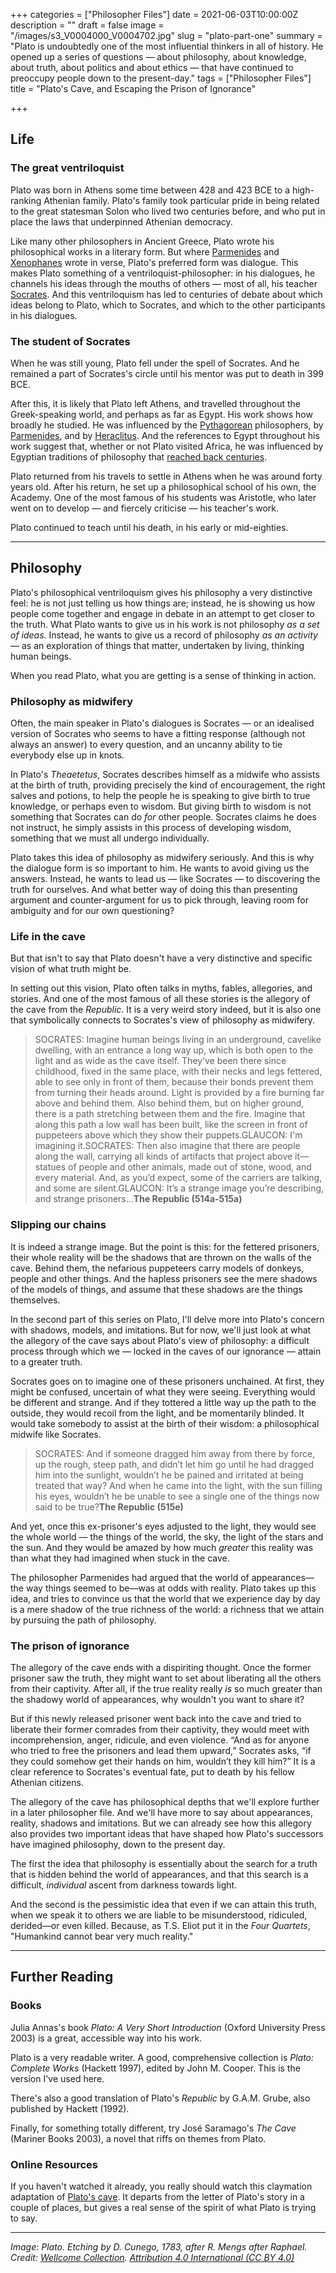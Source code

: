 +++
categories = ["Philosopher Files"]
date = 2021-06-03T10:00:00Z
description = ""
draft = false
image = "/images/s3_V0004000_V0004702.jpg"
slug = "plato-part-one"
summary = "Plato is undoubtedly one of the most influential thinkers in all of history. He opened up a series of questions — about philosophy, about knowledge, about truth, about politics and about ethics — that have continued to preoccupy people down to the present-day."
tags = ["Philosopher Files"]
title = "Plato's Cave, and Escaping the Prison of Ignorance"

+++


## **Life**

### **The great ventriloquist**

Plato was born in Athens some time between 428 and 423 BCE to a high-ranking Athenian family. Plato's family took particular pride in being related to the great statesman Solon who lived two centuries before, and who put in place the laws that underpinned Athenian democracy.

Like many other philosophers in Ancient Greece, Plato wrote his philosophical works in a literary form. But where [Parmenides](/parmenides) and [Xenophanes](/xenophanes) wrote in verse, Plato's preferred form was dialogue. This makes Plato something of a ventriloquist-philosopher: in his dialogues, he channels his ideas through the mouths of others — most of all, his teacher [Socrates](/socrates). And this ventriloquism has led to centuries of debate about which ideas belong to Plato, which to Socrates, and which to the other participants in his dialogues.

### The student of Socrates

When he was still young, Plato fell under the spell of Socrates. And he remained a part of Socrates's circle until his mentor was put to death in 399 BCE.

After this, it is likely that Plato left Athens, and travelled throughout the Greek-speaking world, and perhaps as far as Egypt. His work shows how broadly he studied. He was influenced by the [Pythagorean](/pythagoras) philosophers, by [Parmenides](/parmenides), and by [Heraclitus](/heraclitus). And the references to Egypt throughout his work suggest that, whether or not Plato visited Africa, he was influenced by Egyptian traditions of philosophy that [reached back centuries](/ptahhotep).

Plato returned from his travels to settle in Athens when he was around forty years old. After his return, he set up a philosophical school of his own, the Academy. One of the most famous of his students was Aristotle, who later went on to develop — and fiercely criticise — his teacher's work.

Plato continued to teach until his death, in his early or mid-eighties.

---

## **Philosophy**

Plato's philosophical ventriloquism gives his philosophy a very distinctive feel: he is not just telling us how things are; instead, he is showing us how people come together and engage in debate in an attempt to get closer to the truth. What Plato wants to give us in his work is not philosophy _as a set of ideas._ Instead, he wants to give us a record of philosophy _as an activity_ — as an exploration of things that matter, undertaken by living, thinking human beings.

When you read Plato, what you are getting is a sense of thinking in action.

### **Philosophy as midwifery**

Often, the main speaker in Plato's dialogues is Socrates — or an idealised version of Socrates who seems to have a fitting response (although not always an answer) to every question, and an uncanny ability to tie everybody else up in knots.

In Plato's _Theaetetus_, Socrates describes himself as a midwife who assists at the birth of truth, providing precisely the kind of encouragement, the right salves and potions, to help the people he is speaking to give birth to true knowledge, or perhaps even to wisdom. But giving birth to wisdom is not something that Socrates can do _for_ other people. Socrates claims he does not instruct, he simply assists in this process of developing wisdom, something that we must all undergo individually.

Plato takes this idea of philosophy as midwifery seriously. And this is why the dialogue form is so important to him. He wants to avoid giving us the answers. Instead, he wants to lead us — like Socrates — to discovering the truth for ourselves. And what better way of doing this than presenting argument and counter-argument for us to pick through, leaving room for ambiguity and for our own questioning?

### Life in the cave

But that isn't to say that Plato doesn't have a very distinctive and specific vision of what truth might be.

In setting out this vision, Plato often talks in myths, fables, allegories, and stories. And one of the most famous of all these stories is the allegory of the cave from the _Republic_. It is a very weird story indeed, but it is also one that symbolically connects to Socrates's view of philosophy as midwifery.

> SOCRATES: Imagine human beings living in an underground, cavelike dwelling, with an entrance a long way up, which is both open to the light and as wide as the cave itself. They’ve been there since childhood, fixed in the same place, with their necks and legs fettered, able to see only in front of them, because their bonds prevent them from turning their heads around. Light is provided by a fire burning far above and behind them. Also behind them, but on higher ground, there is a path stretching between them and the fire. Imagine that along this path a low wall has been built, like the screen in front of puppeteers above which they show their puppets.GLAUCON: I'm imagining it.SOCRATES: Then also imagine that there are people along the wall, carrying all kinds of artifacts that project above it—statues of people and other animals, made out of stone, wood, and every material. And, as you’d expect, some of the carriers are talking, and some are silent.GLAUCON: It’s a strange image you’re describing, and strange prisoners...**The Republic (514a-515a)**

### Slipping our chains

It is indeed a strange image. But the point is this: for the fettered prisoners, their whole reality will be the shadows that are thrown on the walls of the cave. Behind them, the nefarious puppeteers carry models of donkeys, people and other things. And the hapless prisoners see the mere shadows of the models of things, and assume that these shadows are the things themselves.

In the second part of this series on Plato, I'll delve more into Plato's concern with shadows, models, and imitations. But for now, we'll just look at what the allegory of the cave says about Plato's view of philosophy: a difficult process through which we — locked in the caves of our ignorance — attain to a greater truth.

Socrates goes on to imagine one of these prisoners unchained. At first, they might be confused, uncertain of what they were seeing. Everything would be different and strange. And if they tottered a little way up the path to the outside, they would recoil from the light, and be momentarily blinded. It would take somebody to assist at the birth of their wisdom: a philosophical midwife like Socrates.

> SOCRATES: And if someone dragged him away from there by force, up the rough, steep path, and didn’t let him go until he had dragged him into the sunlight, wouldn’t he be pained and irritated at being treated that way? And when he came into the light, with the sun filling his eyes, wouldn’t he be unable to see a single one of the things now said to be true?**The Republic (515e)**

And yet, once this ex-prisoner's eyes adjusted to the light, they would see the whole world — the things of the world, the sky, the light of the stars and the sun. And they would be amazed by how much _greater_ this reality was than what they had imagined when stuck in the cave.

The philosopher Parmenides had argued that the world of appearances—the way things seemed to be—was at odds with reality. Plato takes up this idea, and tries to convince us that the world that we experience day by day is a mere shadow of the true richness of the world: a richness that we attain by pursuing the path of philosophy.

### The prison of ignorance

The allegory of the cave ends with a dispiriting thought. Once the former prisoner saw the truth, they might want to set about liberating all the others from their captivity. After all, if the true reality really _is_ so much greater than the shadowy world of appearances, why wouldn't you want to share it?

But if this newly released prisoner went back into the cave and tried to liberate their former comrades from their captivity, they would meet with incomprehension, anger, ridicule, and even violence. “And as for anyone who tried to free the prisoners and lead them upward,” Socrates asks, “if they could somehow get their hands on him, wouldn’t they kill him?” It is a clear reference to Socrates's eventual fate, put to death by his fellow Athenian citizens.

The allegory of the cave has philosophical depths that we'll explore further in a later philosopher file. And we'll have more to say about appearances, reality, shadows and imitations. But we can already see how this allegory also provides two important ideas that have shaped how Plato's successors have imagined philosophy, down to the present day.

The first the idea that philosophy is essentially about the search for a truth that is hidden behind the world of appearances, and that this search is a difficult, _individual_ ascent from darkness towards light.

And the second is the pessimistic idea that even if we can attain this truth, when we speak it to others we are liable to be misunderstood, ridiculed, derided—or even killed. Because, as T.S. Eliot put it in the _Four Quartets_, "Humankind cannot bear very much reality."


---



## **Further Reading**

### **Books**

Julia Annas's book _Plato: A Very Short Introduction_ (Oxford University Press 2003) is a great, accessible way into his work.

Plato is a very readable writer. A good, comprehensive collection is _Plato: Complete Works_ (Hackett 1997), edited by John M. Cooper. This is the version I've used here.

There's also a good translation of Plato's _Republic_ by G.A.M. Grube, also published by Hackett (1992).

Finally, for something totally different, try José Saramago's _The Cave_ (Mariner Books 2003), a novel that riffs on themes from Plato.

### **Online Resources**

If you haven't watched it already, you really should watch this claymation adaptation of [Plato's cave](https://www.youtube.com/watch?v=K2P4WO1_Hrg). It departs from the letter of Plato's story in a couple of places, but gives a real sense of the spirit of what Plato is trying to say.

---

_Image: Plato. Etching by D. Cunego, 1783, after R. Mengs after Raphael. Credit: [Wellcome Collection](https://wellcomecollection.org/works/xpx3tea9). [Attribution 4.0 International (CC BY 4.0)](https://creativecommons.org/licenses/by/4.0/)_







